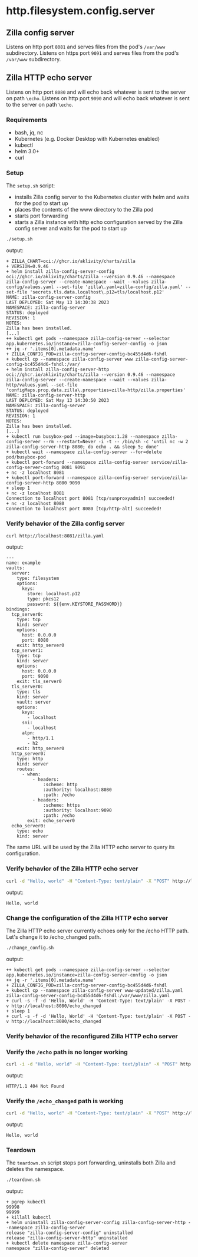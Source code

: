 # http.filesystem.config.server

## Zilla config server

Listens on http port `8081` and serves files from the pod's `/var/www` subdirectory.
Listens on https port `9091` and serves files from the pod's `/var/www` subdirectory.

## Zilla HTTP echo server

Listens on http port `8080` and will echo back whatever is sent to the server on path `\echo`.
Listens on http port `9090` and will echo back whatever is sent to the server on path `\echo`.

### Requirements

- bash, jq, nc
- Kubernetes (e.g. Docker Desktop with Kubernetes enabled)
- kubectl
- helm 3.0+
- curl

### Setup

The `setup.sh` script:

- installs Zilla config server to the Kubernetes cluster with helm and waits for the pod to start up
- places the contents of the www directory to the Zilla pod
- starts port forwarding
- starts a Zilla instance with http echo configuration served by the Zilla config server and waits for the pod to start up

```bash
./setup.sh
```

output:

```text
+ ZILLA_CHART=oci://ghcr.io/aklivity/charts/zilla
+ VERSION=0.9.46
+ helm install zilla-config-server-config oci://ghcr.io/aklivity/charts/zilla --version 0.9.46 --namespace zilla-config-server --create-namespace --wait --values zilla-config/values.yaml --set-file 'zilla\.yaml=zilla-config/zilla.yaml' --set-file 'secrets.tls.data.localhost\.p12=tls/localhost.p12'
NAME: zilla-config-server-config
LAST DEPLOYED: Sat May 13 14:30:38 2023
NAMESPACE: zilla-config-server
STATUS: deployed
REVISION: 1
NOTES:
Zilla has been installed.
[...]
++ kubectl get pods --namespace zilla-config-server --selector app.kubernetes.io/instance=zilla-config-server-config -o json
++ jq -r '.items[0].metadata.name'
+ ZILLA_CONFIG_POD=zilla-config-server-config-bc455d4d6-fshdl
+ kubectl cp --namespace zilla-config-server www zilla-config-server-config-bc455d4d6-fshdl:/var/
+ helm install zilla-config-server-http oci://ghcr.io/aklivity/charts/zilla --version 0.9.46 --namespace zilla-config-server --create-namespace --wait --values zilla-http/values.yaml --set-file 'configMaps.prop.data.zilla\.properties=zilla-http/zilla.properties'
NAME: zilla-config-server-http
LAST DEPLOYED: Sat May 13 14:30:50 2023
NAMESPACE: zilla-config-server
STATUS: deployed
REVISION: 1
NOTES:
Zilla has been installed.
[...]
+ kubectl run busybox-pod --image=busybox:1.28 --namespace zilla-config-server --rm --restart=Never -i -t -- /bin/sh -c 'until nc -w 2 zilla-config-server-http 8080; do echo . && sleep 5; done'
+ kubectl wait --namespace zilla-config-server --for=delete pod/busybox-pod
+ kubectl port-forward --namespace zilla-config-server service/zilla-config-server-config 8081 9091
+ nc -z localhost 8081
+ kubectl port-forward --namespace zilla-config-server service/zilla-config-server-http 8080 9090
+ sleep 1
+ nc -z localhost 8081
Connection to localhost port 8081 [tcp/sunproxyadmin] succeeded!
+ nc -z localhost 8080
Connection to localhost port 8080 [tcp/http-alt] succeeded!
```

### Verify behavior of the Zilla config server

```bash
curl http://localhost:8081/zilla.yaml
```

output:

```text
---
name: example
vaults:
  server:
    type: filesystem
    options:
      keys:
        store: localhost.p12
        type: pkcs12
        password: ${{env.KEYSTORE_PASSWORD}}
bindings:
  tcp_server0:
    type: tcp
    kind: server
    options:
      host: 0.0.0.0
      port: 8080
    exit: http_server0
  tcp_server1:
    type: tcp
    kind: server
    options:
      host: 0.0.0.0
      port: 9090
    exit: tls_server0
  tls_server0:
    type: tls
    kind: server
    vault: server
    options:
      keys:
        - localhost
      sni:
        - localhost
      alpn:
        - http/1.1
        - h2
    exit: http_server0
  http_server0:
    type: http
    kind: server
    routes:
      - when:
          - headers:
              :scheme: http
              :authority: localhost:8080
              :path: /echo
          - headers:
              :scheme: https
              :authority: localhost:9090
              :path: /echo
        exit: echo_server0
  echo_server0:
    type: echo
    kind: server
```

The same URL will be used by the Zilla HTTP echo server to query its configuration.

### Verify behavior of the Zilla HTTP echo server

```bash
curl -d "Hello, world" -H "Content-Type: text/plain" -X "POST" http://localhost:8080/echo
```

output:

```text
Hello, world
```

### Change the configuration of the Zilla HTTP echo server

The Zilla HTTP echo server currently echoes only for the /echo HTTP path. Let's change it to /echo_changed path.

```bash
./change_config.sh
```

output:

```text
++ kubectl get pods --namespace zilla-config-server --selector app.kubernetes.io/instance=zilla-config-server-config -o json
++ jq -r '.items[0].metadata.name'
+ ZILLA_CONFIG_POD=zilla-config-server-config-bc455d4d6-fshdl
+ kubectl cp --namespace zilla-config-server www-updated/zilla.yaml zilla-config-server-config-bc455d4d6-fshdl:/var/www/zilla.yaml
+ curl -s -f -d 'Hello, World' -H 'Content-Type: text/plain' -X POST -v http://localhost:8080/echo_changed
+ sleep 1
+ curl -s -f -d 'Hello, World' -H 'Content-Type: text/plain' -X POST -v http://localhost:8080/echo_changed
```

### Verify behavior of the reconfigured Zilla HTTP echo server

### Verify the `/echo` path is no longer working

```bash
curl -i -d "Hello, world" -H "Content-Type: text/plain" -X "POST" http://localhost:8080/echo
```

output:

```text
HTTP/1.1 404 Not Found
```

### Verify the `/echo_changed` path is working

```bash
curl -d "Hello, world" -H "Content-Type: text/plain" -X "POST" http://localhost:8080/echo_changed
```

output:

```text
Hello, world
```

### Teardown

The `teardown.sh` script stops port forwarding, uninstalls both Zilla and deletes the namespace.

```bash
./teardown.sh
```

output:

```text
+ pgrep kubectl
99998
99999
+ killall kubectl
+ helm uninstall zilla-config-server-config zilla-config-server-http --namespace zilla-config-server
release "zilla-config-server-config" uninstalled
release "zilla-config-server-http" uninstalled
+ kubectl delete namespace zilla-config-server
namespace "zilla-config-server" deleted
```
